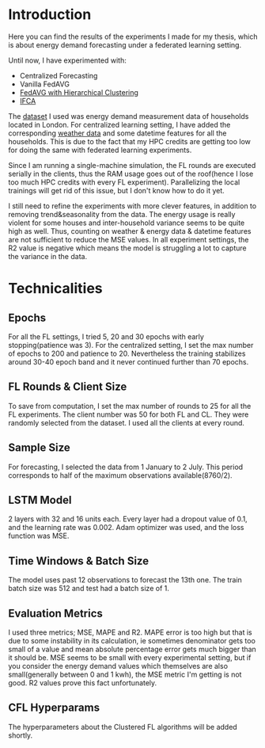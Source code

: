 # Introduction
Here you can find the results of the experiments I made for my thesis, which is about energy demand forecasting under a federated learning setting.

Until now, I have experimented with:

  - Centralized Forecasting
  - Vanilla FedAVG
  - [FedAVG with Hierarchical Clustering](https://arxiv.org/abs/2004.11791)
  - [IFCA](https://arxiv.org/abs/2006.04088)


The [dataset](https://data.london.gov.uk/dataset/smartmeter-energy-use-data-in-london-households) I used was energy demand measurement data of households located in London. For centralized learning setting, I have added the corresponding [weather data](https://www.kaggle.com/datasets/jeanmidev/smart-meters-in-london?select=weather_hourly_darksky.csv) and some datetime features for all the households. This is due to the fact that my HPC credits are getting too low for doing the same with federated learning experiments. 

Since I am running a single-machine simulation, the FL rounds are executed serially in the clients, thus the RAM usage goes out of the roof(hence I lose too much HPC credits with every FL experiment). Parallelizing the local trainings will get rid of this issue, but I don't know how to do it yet.

I still need to refine the experiments with more clever features, in addition to removing trend&seasonality from the data. The energy usage is really violent for some houses and inter-household variance seems to be quite high as well. Thus, counting on weather & energy data & datetime features are not sufficient to reduce the MSE values. In all experiment settings, the R2 value is negative which means the model is struggling a lot to capture the variance in the data.

# Technicalities

## Epochs
For all the FL settings, I tried 5, 20 and 30 epochs with early stopping(patience was 3). 
For the centralized setting, I set the max number of epochs to 200 and patience to 20. Nevertheless the training stabilizes around 30-40 epoch band and it never continued further than 70 epochs.

## FL Rounds & Client Size
To save from computation, I set the max number of rounds to 25 for all the FL experiments. The client number was 50 for both FL and CL. They were randomly selected from the dataset. I used all the clients at every round.

## Sample Size
For forecasting, I selected the data from 1 January to 2 July. This period corresponds to half of the maximum observations available(8760/2).

## LSTM Model
2 layers with 32 and 16 units each. Every layer had a dropout value of 0.1, and the learning rate was 0.002. Adam optimizer was used, and the loss function was MSE.

## Time Windows & Batch Size
The model uses past 12 observations to forecast the 13th one. The train batch size was 512 and test had a batch size of 1.

## Evaluation Metrics
I used three metrics; MSE, MAPE and R2. MAPE error is too high but that is due to some instability in its calculation, ie sometimes denominator gets too small of a value and mean absolute percentage error gets much bigger than it should be. MSE seems to be small with every experimental setting, but if you consider the energy demand values which themselves are also small(generally between 0 and 1 kwh), the MSE metric I'm getting is not good. R2 values prove this fact unfortunately.

## CFL Hyperparams
The hyperparameters about the Clustered FL algorithms will be added shortly. 

